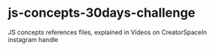 # js-concepts-30days-challenge
JS concepts references files, explained in Videos on CreatorSpaceIn instagram handle

